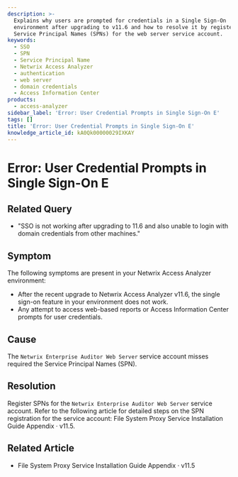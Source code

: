 ```yaml
---
description: >-
  Explains why users are prompted for credentials in a Single Sign-On
  environment after upgrading to v11.6 and how to resolve it by registering
  Service Principal Names (SPNs) for the web server service account.
keywords:
  - SSO
  - SPN
  - Service Principal Name
  - Netwrix Access Analyzer
  - authentication
  - web server
  - domain credentials
  - Access Information Center
products:
  - access-analyzer
sidebar_label: 'Error: User Credential Prompts in Single Sign-On E'
tags: []
title: 'Error: User Credential Prompts in Single Sign-On E'
knowledge_article_id: kA0Qk00000029IXKAY
---
```


# Error: User Credential Prompts in Single Sign-On E

## Related Query

- "SSO is not working after upgrading to 11.6 and also unable to login with domain credentials from other machines."

## Symptom

The following symptoms are present in your Netwrix Access Analyzer environment:

- After the recent upgrade to Netwrix Access Analyzer v11.6, the single sign-on feature in your environment does not work.
- Any attempt to access web-based reports or Access Information Center prompts for user credentials.

## Cause

The `Netwrix Enterprise Auditor Web Server` service account misses required the Service Principal Names (SPN).

## Resolution

Register SPNs for the `Netwrix Enterprise Auditor Web Server` service account. Refer to the following article for detailed steps on the SPN registration for the service account: File System Proxy Service Installation Guide Appendix · v11.5.

## Related Article

- File System Proxy Service Installation Guide Appendix · v11.5
